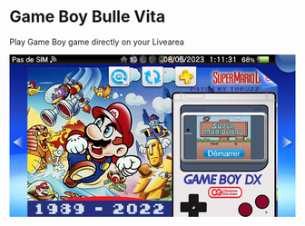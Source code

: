 # Game Boy Bulle Vita

Play Game Boy game directly on your Livearea

![PICTURE](https://github.com/chronoss09/GameBoy-Bulle-Vita/blob/main/Screechot/2023-05-08-011133-323325.jpg)
